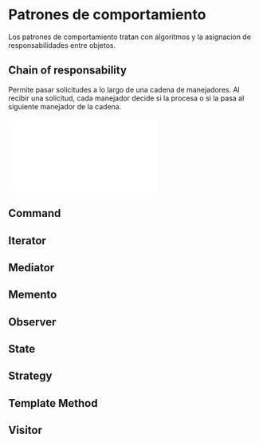 # Patrones de comportamiento

Los patrones de comportamiento tratan con algoritmos y la asignacion de responsabilidades entre objetos.

## Chain of responsability
Permite pasar solicitudes a lo largo de una cadena de manejadores. Al recibir una solicitud, cada manejador decide si la procesa o si la pasa al siguiente manejador de la cadena.

 ![Chain of responsability>>](./chain_responsability/CHAIN.md) 


## Command



## Iterator


## Mediator



## Memento


## Observer

## State


## Strategy


## Template Method

## Visitor